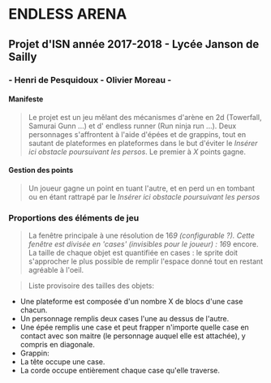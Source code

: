 # ENDLESS ARENA

## Projet d'ISN année 2017-2018 - Lycée Janson de Sailly
### - Henri de Pesquidoux - Olivier Moreau -

#### Manifeste
> Le projet est un jeu mêlant des mécanismes d'arène en 2d (Towerfall, Samurai Gunn ...) et d' endless runner (Run ninja run ...).
> Deux personnages s'affrontent à l'aide d'épées et de grappins, tout en sautant de plateformes en plateformes dans le but d'éviter le _Insérer ici obstacle poursuivant les persos_. Le premier à _X_ points gagne.

#### Gestion des points

> Un joueur gagne un point en tuant l'autre, et en perd un en tombant ou en étant rattrapé par le _Insérer ici obstacle poursuivant les persos_

### Proportions des éléments de jeu

> La fenêtre principale à une résolution de 16*9 (configurable ?). Cette fenêtre est divisée en 'cases' (invisibles pour le joueur) : 16*9 encore.
La taille de chaque objet est quantifiée en cases : le sprite doit s'approcher le plus possible de remplir l'espace donné tout en restant agréable à l'oeil.

> Liste provisoire des tailles des objets:
+ Une plateforme est composée d'un nombre X de blocs d'une case chacun.
+ Un personnage remplis deux cases l'une au dessus de l'autre.
+ Une épée remplis une case et peut frapper n'importe quelle case en contact avec son maitre (le personnage auquel elle est attachée), y compris en diagonale.
+ Grappin:
 + La tête occupe une case.
 + La corde occupe entièrement chaque case qu'elle traverse.
